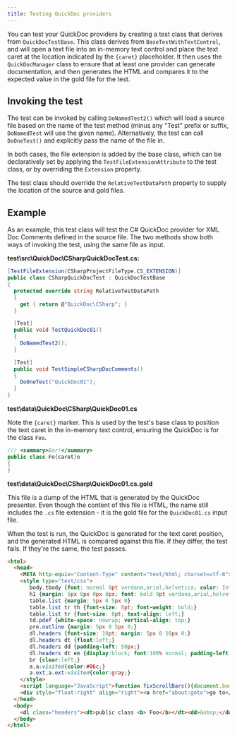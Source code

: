 ```yaml
---
title: Testing QuickDoc providers
---
```


You can test your QuickDoc providers by creating a test class that derives from `QuickDocTestBase`. This class derives from `BaseTestWithTextControl`, and will open a text file into an in-memory text control and place the text caret at the location indicated by the `{caret}` placeholder. It then uses the `QuickDocManager` class to ensure that at least one provider can generate documentation, and then generates the HTML and compares it to the expected value in the gold file for the test.

## Invoking the test

The test can be invoked by calling `DoNamedTest2()` which will load a source file based on the name of the test method (minus any "Test" prefix or suffix, `DoNamedTest` will use the given name). Alternatively, the test can call `DoOneTest()` and explicitly pass the name of the file in.

In both cases, the file extension is added by the base class, which can be declaratively set by applying the `TestFileExtensionAttribute` to the test class, or by overriding the `Extension` property.

The test class should override the `RelativeTestDataPath` property to supply the location of the source and gold files.

## Example

As an example, this test class will test the C# QuickDoc provider for XML Doc Comments defined in the source file. The two methods show both ways of invoking the test, using the same file as input.

**test\src\QuickDoc\CSharpQuickDocTest.cs:**

```csharp
[TestFileExtension(CSharpProjectFileType.CS_EXTENSION)]
public class CSharpQuickDocTest : QuickDocTestBase
{
  protected override string RelativeTestDataPath
  {
    get { return @"QuickDoc\CSharp"; }
  }

  [Test]
  public void TestQuickDoc01()
  {
    DoNamedTest2();
  }

  [Test]
  public void TestSimpleCSharpDocComments()
  {
    DoOneTest("QuickDoc01");
  }
}
```

**test\data\QuickDoc\CSharp\QuickDoc01.cs**

Note the `{caret}` marker. This is used by the test's base class to position the text caret in the in-memory text control, ensuring the QuickDoc is for the class `Foo`.

```csharp
/// <summary>Bar!</summary>
public class Fo{caret}o
{
}
```

**test\data\QuickDoc\CSharp\QuickDoc01.cs.gold**

This file is a dump of the HTML that is generated by the QuickDoc presenter. Even though the content of this file is HTML, the name still includes the `.cs` file extension - it is the gold file for the `QuickDoc01.cs` input file.

When the test is run, the QuickDoc is generated for the text caret position, and the generated HTML is compared against this file. If they differ, the test fails. If they're the same, the test passes.

```html
<html>
  <head>
    <META http-equiv="Content-Type" content="text/html; charset=utf-8">
    <style type="text/css">
       body,tbody {font: normal 8pt verdana,arial,helvetica; color: InfoText; background-color: InfoBackground; margin: 0px; padding: 0px; overflow-y: expression(document.body.scrollHeight > document.body.clientHeight ? 'scroll' : 'hidden'); }
       h1 {margin: 5px 0px 0px 0px; font: bold 9pt verdana,arial,helvetica;}
       table.list {margin: 5px 0 5px 0}
       table.list tr th {font-size: 8pt; font-weight: bold;}
       table.list tr {font-size: 8pt; text-align: left;}
       td.pdef {white-space: nowrap; vertical-align: top;}
       pre.outline {margin: 5px 0 5px 0;}
       dl.headers {font-size: 10pt; margin: 5px 0 10px 0;}
       dl.headers dt {float:left;}
       dl.headers dd {padding-left: 50px;}
       dl.headers dt em {display:block; font:100% normal; padding-left: 15px;}
       br {clear:left;}
       a,a:visited{color:#06c;}
       a.ext,a.ext:visited{color:gray;}
    </style>
    <script language="JavaScript">function fixScrollBars(){document.body.style.overflowY = document.body.scrollHeight > document.body.clientHeight ? 'scroll' : 'hidden';}function showHide(elementid){if (document.getElementById(elementid).style.display == 'none'){document.getElementById(elementid).style.display = '';document.getElementById(elementid+"img").src='InlineCollapsPathJS';window.external.Expanded()} else {document.getElementById(elementid).style.display = 'none';document.getElementById(elementid+'img').src='InlineExpandPathJS';}; fixScrollBars();}function showAttributes(){var elements = document.getElementsByTagName('a');for (var i=0; i < elements.length; i++) {  var element = elements[i];  if (element.id == 'attrregion')    { element.style.display = 'none';  }};var elements = document.getElementsByTagName('div');for (var i=0; i < elements.length; i++) {  var element = elements[i];  if (element.id == 'attrdef')    { element.style.display = 'inline';  }};window.external.Expanded();fixScrollBars();}function handleClick(oEvent, oTarget) {if (oEvent.ctrlKey) {window.external.NavigateCtrl(oTarget); }else {window.external.Navigate(oTarget); }}</script>
    <div style="float:right" align="right"><a href="about:goto">go to</a></div>
  </head>
  <body>
    <dl class="headers"><dt>public class <b> Foo</b></dt><dd>&nbsp;</dd><dt></dt></dl><br /><h1>Summary:</h1>Bar!
  </body>
</html>
```

